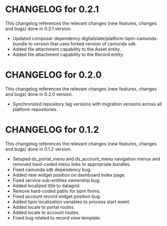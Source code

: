 # CHANGELOG for 0.2.1

This changelog references the relevant changes (new features, changes and bugs) done in 0.2.1 version.

  * Updated composer dependency digitalstate/platform-bpm-camunda-bundle to version that uses forked version of camunda sdk.
  * Added file attachment capability to the Asset entity.
  * Added file attachment capability to the Record entity.


# CHANGELOG for 0.2.0

This changelog references the relevant changes (new features, changes and bugs) done in 0.2.0 version.

  * Synchronized repository tag versions with migration versions across all platform repositories.


# CHANGELOG for 0.1.2

This changelog references the relevant changes (new features, changes and bugs) done in 0.1.2 version.

  * Setuped ds_portal_menu and ds_account_menu navigation menus and removed hard-coded menu links to appropriate bundles.
  * Fixed camunda sdk dependency bug.
  * Added new widget position on dashboard index page.
  * Fixed service sub-entities ownership bug.
  * Added localized title to datagrid.
  * Remove hard-coded paths for bpm forms.
  * Fixed account record widget position bug.
  * Added bpm localization variables to process start event.
  * Added locale to portal routes.
  * Added locale to account routes.
  * Fixed bug related to record view template.